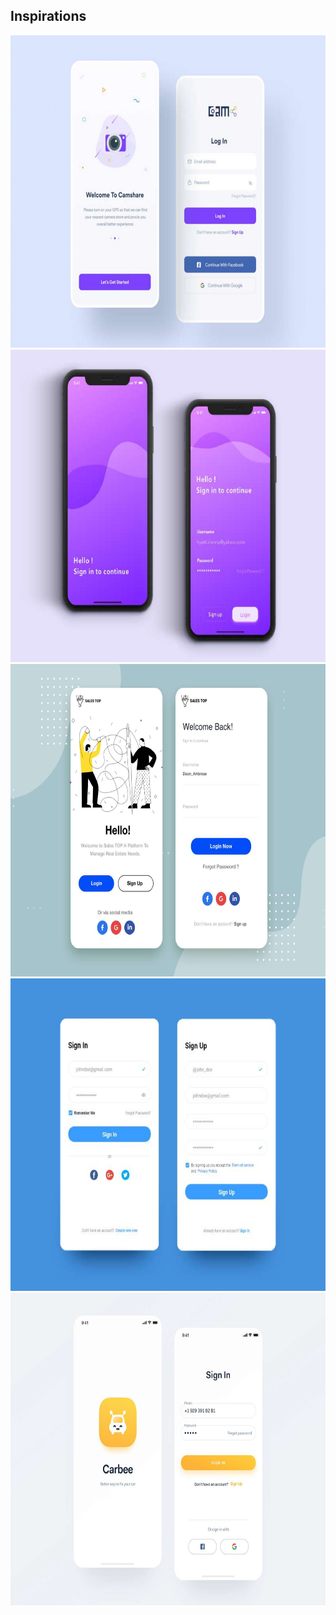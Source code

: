 ## Inspirations
<img src="https://github.com/Ziqx/zidg/blob/main/inspirations/insp1.jpg"  height="500">
<img src="https://github.com/Ziqx/zidg/blob/main/inspirations/insp2.jpg"  height="500">
<img src="https://github.com/Ziqx/zidg/blob/main/inspirations/insp3.jpg"  height="500">
<img src="https://github.com/Ziqx/zidg/blob/main/inspirations/insp4.jpg"  height="500">
<img src="https://github.com/Ziqx/zidg/blob/main/inspirations/insp5.jpg"  height="500">
